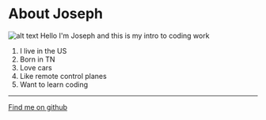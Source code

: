 # About Joseph
![alt text](https://www.eliterestaurantequipment.com/media_cache//media/images/catalog/product/s/d/prodmain/sdfgb_lp_.jpg)
Hello I'm Joseph and this is my intro to coding work
1. I live in the US
2. Born in TN
3. Love cars
4. Like remote control planes
5. Want to learn coding
---
[Find me on github](https://github.com/TDoc007)
